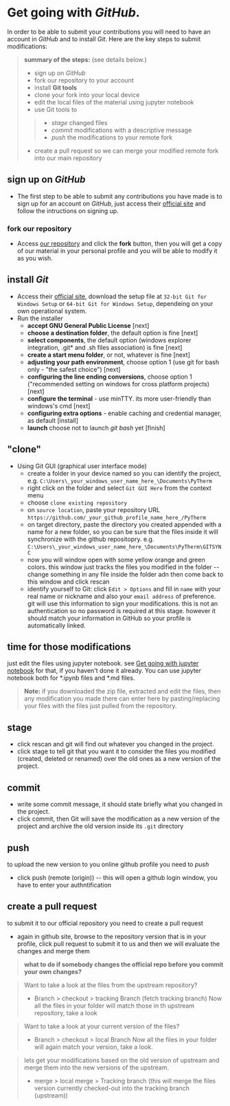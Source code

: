 # Get going with *GitHub*.

In order to be able to submit your contributions you will need to have an account in *GitHub* and to install *Git*. Here are the key steps to submit modifications:

> **summary of the steps:** (see details below.)
>- sign up on *GitHub*
>- fork our repository to your account
>- install **Git tools**
>- clone your fork into your local device
>- edit the local files of the material using jupyter notebook
>- use Git tools to
>>- *stage* changed files
>>- *commit* modifications with a descriptive message
>>- *push* the modifications to your remote fork
>- create a pull request so we can merge your modified remote fork into our main repository

## sign up on *GitHub*

* The first step to be able to submit any contributions you have made is to sign up for an account on *GitHub*, just access their [official site](https://github.com) and follow the intructions on signing up.

### fork our repository

* Access [our repository](https://github.com/iurisegtovich/PyTherm-applied-thermodynamics) and click the **fork** button, then you will get a copy of our material in your personal profile and you will be able to modify it as you wish.

## install *Git*

* Access their [official site](https://git-scm.com/download/win), download the setup file at `32-bit Git for Windows Setup` or `64-bit Git for Windows Setup`, dependeing on your own operational system.
* Run the installer
	* **accept GNU General Public License** [next]
	* **choose a destination folder**, the default option is fine [next]
	* **select components**, the default option (windows explorer integration, .git* and .sh files association) is fine [next]
	* **create a start menu folder**, or not, whatever is fine [next]
	* **adjusting your path environment**, choose option 1 (use git for bash only - "the safest choice") [next]
	* **configuring the line ending conversions**, choose option 1 ("recommended setting on windows for cross platform projects) [next]
	* **configure the terminal** - use minTTY. its more user-friendly than windows's cmd [next]
	* **configuring extra options** - enable caching and credential manager, as default [install]
	* **launch** choose not to launch *git bash* yet [finish]

## "clone"

* Using Git GUI (graphical user interface mode)
	* create a folder in your device named so you can identify the project, e.g. `C:\Users\_your_windows_user_name_here_\Documents\PyTherm`
	* right click on the folder and select `Git GUI Here` from the context menu
	* choose `clone existing repository`
	* on `source location`, paste your repository URL `https://github.com/_your_github_profile_name_here_/PyTherm`
	* on target directory, paste the directory you created appended with a name for a new folder, so you can be sure that the files inside it will synchronize with the github repositopry. e.g. `C:\Users\_your_windows_user_name_here_\Documents\PyTherm\GITSYNC`
	* now you will window open with some yellow orange and green colors. this window just tracks the files you modified in the folder -- change something in any file inside the folder adn then come back to this window and click rescan
	* identify yourself to Git: click `Edit > Options` and fill in `name` with your real name or nickname and also your `email address` of preference. git will use this information to sign your modifications. this is not an authentication so no password is required at this stage. however it should match your information in GitHub so your profile is automatically linked.

## time for those modifications

just edit the files using jupyter notebook. see [Get going with jupyter notebook](https://github.com/iurisegtovich/PyTherm-applied-thermodynamics/blob/master/Getting_started/Get_going_with_Windows/1_Get_going_with_Jupyter_notebook.md) for that, if you haven't done it already. You can use jupyter notebook both for \*.ipynb files and \*.md files.

> **Note:**  if you downloaded the zip file, extracted and edit the files, then any modification you made there can enter here by pasting/replacing your files with the files just pulled from the repository.

## stage
* click rescan and git will find out whatever you changed in the project.
* click stage to tell git that you want it to consider the files you modified (created, deleted or renamed) over the old ones as a new version of the project.

## commit
* write some commit message, it should state briefly what you changed in the project.
* click commit, then Git will save the modification as a new version of the project and archive the old version inside its `.git` directory

## push

to upload the new version to you online github profile you need to *push*
* click push (remote (origin)) -- this will open a github login window, you have to enter your authntification

## create a pull request
to submit it to our official repository you need to create a pull request
* again in github site, browse to the repository version that is in your profile, click pull request to submit it to us and then we will evaluate the changes and merge them

> **what to do if somebody changes the official repo before you commit your own changes?**

> Want to take a look at the files from the upstream repository?
>- Branch > checkout > tracking Branch (fetch tracking branch)
Now all the files in your folder will match those in th upstream repository, take a look

> Want to take a look at your current version of the files?
>- Branch > checkout > local Branch
Now all the files in your folder will again match your version, take a look.

> lets get your modifications based on the old version of upstream and merge them into the new versions of the upstream.
>- merge > local merge > Tracking branch (this will merge the files version currently checked-out into the tracking branch (upstream))
